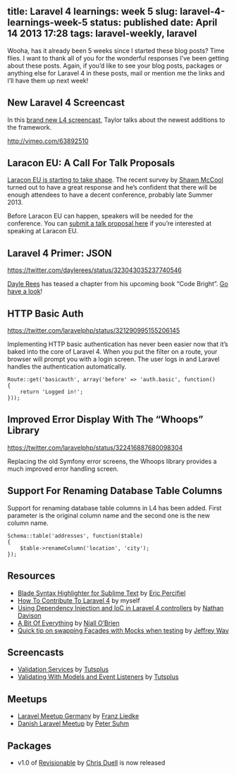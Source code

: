 title: Laravel 4 learnings: week 5
slug: laravel-4-learnings-week-5
status: published
date: April 14 2013 17:28
tags: laravel-weekly, laravel
-------
Wooha, has it already been 5 weeks since I started these blog posts? Time flies. I want to thank all of you for the wonderful responses I’ve been getting about these posts. Again, if you’d like to see your blog posts, packages or anything else for Laravel 4 in these posts, mail or mention me the links and I’ll have them up next week!<!--more-->

## New Laravel 4 Screencast

In this [brand new L4 screencast](http://vimeo.com/63892510), Taylor talks about the newest additions to the framework.

http://vimeo.com/63892510

## Laracon EU: A Call For Talk Proposals

[Laracon EU is starting to take shape](http://laravel.io/topic/23/laracon-eu-a-call-for-talk-proposals). The recent survey by [Shawn McCool](https://twitter.com/ShawnMcCool) turned out to have a great response and he’s confident that there will be enough attendees to have a decent conference, probably late Summer 2013.

Before Laracon EU can happen, speakers will be needed for the conference. You can [submit a talk proposal here](https://heybigname.typeform.com/to/bY3H46) if you’re interested at speaking at Laracon EU.

## Laravel 4 Primer: JSON

https://twitter.com/daylerees/status/323043035237740546

[Dayle Rees](https://twitter.com/daylerees) has teased a chapter from his upcoming book “Code Bright”. [Go have a look](http://daylerees.com/laravel-four-primer-json)!

## HTTP Basic Auth

https://twitter.com/laravelphp/status/321290995155206145

Implementing HTTP basic authentication has never been easier now that it’s baked into the core of Laravel 4. When you put the filter on a route, your browser will prompt you with a login screen. The user logs in and Laravel handles the authentication automatically.

~~~ .php
Route::get('basicauth', array('before' => 'auth.basic', function()
{
    return 'Logged in!';
}));
~~~

## Improved Error Display With The “Whoops” Library

https://twitter.com/laravelphp/status/322416887680098304

Replacing the old Symfony error screens, the Whoops library provides a much improved error handling screen.

## Support For Renaming Database Table Columns

Support for renaming database table columns in L4 has been added. First parameter is the original column name and the second one is the new column name.

~~~ .php
Schema::table('addresses', function($table)
{
    $table->renameColumn('location', 'city');
});
~~~

## Resources

- [Blade Syntax Highlighter for Sublime Text](https://github.com/Medalink/laravel-blade)</a> by <a href="https://twitter.com/medalink7">Eric Percifiel
- [How To Contribute To Laravel 4](http://driesvints.com/blog/how-to-contribute-to-laravel-4/) by myself
- [Using Dependency Injection and IoC in Laravel 4 controllers](http://www.nathandavison.com/posts/view/16/using-dependency-injection-and-ioc-in-laravel-4-controllers) by [Nathan Davison](http://www.nathandavison.com/)
- [A Bit Of Everything](http://niallobrien.me/2013/04/a-bit-of-everything/) by [Niall O’Brien](https://twitter.com/niall_obrien)
- [Quick tip on swapping Facades with Mocks when testing](https://gist.github.com/JeffreyWay/5348385) by [Jeffrey Way](https://twitter.com/jeffrey_way)

## Screencasts

- [Validation Services](https://tutsplus.com/lesson/validation-services/) by [Tutsplus](https://tutsplus.com)
- [Validating With Models and Event Listeners](https://tutsplus.com/lesson/validating-with-models-and-event-listeners/) by [Tutsplus](https://tutsplus.com)

## Meetups

- [Laravel Meetup Germany](http://meetup.laravel.de/) by [Franz Liedke](https://twitter.com/franzliedke)
- [Danish Laravel Meetup](http://forums.laravel.io/viewtopic.php?id=7497) by [Peter Suhm](https://twitter.com/petersuhm)

## Packages

- v1.0 of [Revisionable](https://github.com/VentureCraft/revisionable) by [Chris Duell](https://twitter.com/duellsy) is now released